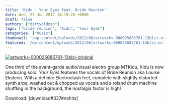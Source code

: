 ```yaml
---
title: 'Kidu - Your Eyes feat. Bride Reunion'
date: Wed, 27 Jun 2012 14:19:26 +0000
draft: false
authors: ["dirtyoldman"]
tags: ["bride reunion", "Kidu", "Your Eyes"]
categories: ["Music"]
thumbnail: '/wp-content/uploads/2012/06/artworks-000025685761-13blzi-original-150x150.jpg'
featured: '/wp-content/uploads/2012/06/artworks-000025685761-13blzi-original-304x190.jpg'
---
```


[![](/wp-content/uploads/2012/06/artworks-000025685761-13blzi-original-e1340805806679.jpg "artworks-000025685761-13blzi-original")](/2012/06/27/your-eyes-kidu-bride-reunion-mix/artworks-000025685761-13blzi-original/)

One third of the avant-garde audio/visual electro group MTKidu, Kidu is now producing solo. _Your Eyes_ features the vocals of Bride Reunion aka Louise Eksteen. With a definite Electroclash feel, complete with slightly distorted synth arps, washed out & chopped up vocals and a roland drum machine shuffling in the background, the nostalgia factor is high!

Download: \[download#337#nohits\]

